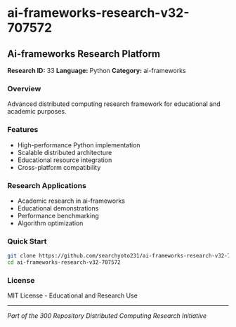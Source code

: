# ai-frameworks-research-v32-707572

## Ai-frameworks Research Platform

**Research ID:** 33
**Language:** Python
**Category:** ai-frameworks

### Overview
Advanced distributed computing research framework for educational and academic purposes.

### Features
- High-performance Python implementation
- Scalable distributed architecture
- Educational resource integration
- Cross-platform compatibility

### Research Applications
- Academic research in ai-frameworks
- Educational demonstrations
- Performance benchmarking
- Algorithm optimization

### Quick Start
```bash
git clone https://github.com/searchyoto231/ai-frameworks-research-v32-707572.git
cd ai-frameworks-research-v32-707572
```

### License
MIT License - Educational and Research Use

---
*Part of the 300 Repository Distributed Computing Research Initiative*